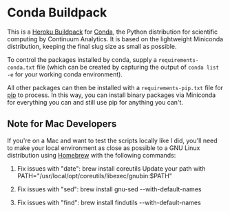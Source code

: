 Conda Buildpack
===============

This is a [Heroku Buildpack](https://devcenter.heroku.com/articles/buildpacks) for [Conda](http://conda.pydata.org/),
the Python distribution for scientific computing by Continuum Analytics. It is based on the lightweight Miniconda
distribution, keeping the final slug size as small as possible.

To control the packages installed by conda, supply a `requirements-conda.txt` file (which can be created by
capturing the output of `conda list -e` for your working conda environment).

All other packages can then be installed with a `requirements-pip.txt` file for [pip](https://github.com/pypa/pip)
to process.  In this way, you can install binary packages via Miniconda for everything you can and
still use pip for anything you can't.

Note for Mac Developers
-----------------------
If you're on a Mac and want to test the scripts locally like I did, you'll need to make your local
environment as close as possible to a GNU Linux distribution using [Homebrew](https://brew.sh/) with the following
commands:

1) Fix issues with "date":
brew install coreutils
Update your path with PATH="/usr/local/opt/coreutils/libexec/gnubin:$PATH"

2) Fix issues with "sed":
brew install gnu-sed --with-default-names

3) Fix issues with "find":
brew install findutils --with-default-names
